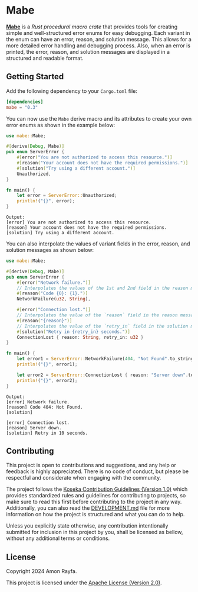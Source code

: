 # Mabe

[**Mabe**](https://crates.io/crates/mabe) is a _Rust procedural macro crate_ that provides tools for creating simple and
well-structured error enums for easy debugging. Each variant in the enum can have an error, reason, and solution message. This
allows for a more detailed error handling and debugging process. Also, when an error is printed, the error, reason, and solution
messages are displayed in a structured and readable format.

## Getting Started

Add the following dependency to your `Cargo.toml` file:

```toml
[dependencies]
mabe = "0.3"
```

You can now use the `Mabe` derive macro and its attributes to create your own error enums as shown in the example below:

```rust
use mabe::Mabe;

#[derive(Debug, Mabe)]
pub enum ServerError {
    #[error("You are not authorized to access this resource.")]
    #[reason("Your account does not have the required permissions.")]
    #[solution("Try using a different account.")]
    Unauthorized,
}

fn main() {
    let error = ServerError::Unauthorized;
    println!("{}", error);
}
```

```plaintext
Output:
[error] You are not authorized to access this resource.
[reason] Your account does not have the required permissions.
[solution] Try using a different account.
```

You can also interpolate the values of variant fields in the error, reason, and solution messages as shown below:

```rust
use mabe::Mabe;

#[derive(Debug, Mabe)]
pub enum ServerError {
    #[error("Network failure.")]
    // Interpolates the values of the 1st and 2nd field in the reason message.
    #[reason("Code {0}: {1}.")]
    NetworkFailure(u32, String),

    #[error("Connection lost.")]
    // Interpolates the value of the `reason` field in the reason message.
    #[reason("{reason}")]
    // Interpolates the value of the `retry_in` field in the solution message.
    #[solution("Retry in {retry_in} seconds.")]
    ConnectionLost { reason: String, retry_in: u32 }
}

fn main() {
    let error1 = ServerError::NetworkFailure(404, "Not Found".to_string());
    println!("{}", error1);

    let error2 = ServerError::ConnectionLost { reason: "Server down".to_string(), retry_in: 10 };
    println!("{}", error2);
}
```

```plaintext
Output:
[error] Network failure.
[reason] Code 404: Not Found.
[solution]

[error] Connection lost.
[reason] Server down.
[solution] Retry in 10 seconds.
```

## Contributing

This project is open to contributions and suggestions, and any help or feedback is highly appreciated. There is no code of
conduct, but please be respectful and considerate when engaging with the community.

The project follows the [Koseka Contribution Guidelines (Version 1.0)](https://koseka.org/contribution-guidelines/1.0) which
provides standardized rules and guidelines for contributing to projects, so make sure to read this first before contributing to
the project in any way. Additionally, you can also read the [DEVELOPMENT.md](DEVELOPMENT.md) file for more information on how
the project is structured and what you can do to help.

Unless you explicitly state otherwise, any contribution intentionally submitted for inclusion in this project by you, shall be
licensed as bellow, without any additional terms or conditions.

## License

Copyright 2024 Amon Rayfa.

This project is licensed under the [Apache License (Version 2.0)](LICENSE).
